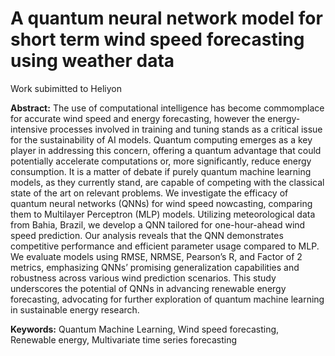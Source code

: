 # A quantum neural network model for short term wind speed forecasting using weather data

Work subimitted to Heliyon

**Abstract:** The use of computational intelligence has become commomplace for accurate wind speed and energy forecasting,
however the energy-intensive processes involved in training and tuning stands as a critical issue for the sustainability
of AI models. Quantum computing emerges as a key player in addressing this concern, offering a quantum advantage
that could potentially accelerate computations or, more significantly, reduce energy consumption. It is a matter of
debate if purely quantum machine learning models, as they currently stand, are capable of competing with the classical
state of the art on relevant problems. We investigate the efficacy of quantum neural networks (QNNs) for wind speed
nowcasting, comparing them to Multilayer Perceptron (MLP) models. Utilizing meteorological data from Bahia,
Brazil, we develop a QNN tailored for one-hour-ahead wind speed prediction. Our analysis reveals that the QNN
demonstrates competitive performance and efficient parameter usage compared to MLP. We evaluate models using
RMSE, NRMSE, Pearson’s R, and Factor of 2 metrics, emphasizing QNNs’ promising generalization capabilities
and robustness across various wind prediction scenarios. This study underscores the potential of QNNs in advancing
renewable energy forecasting, advocating for further exploration of quantum machine learning in sustainable energy
research.

**Keywords:** Quantum Machine Learning, Wind speed forecasting, Renewable energy, Multivariate time series
forecasting